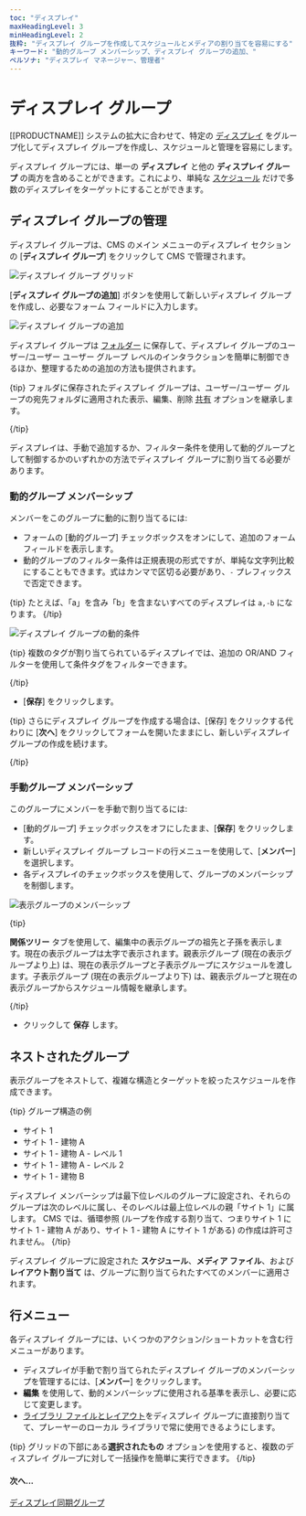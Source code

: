 ```yaml
---
toc: "ディスプレイ"
maxHeadingLevel: 3
minHeadingLevel: 2
抜粋: "ディスプレイ グループを作成してスケジュールとメディアの割り当てを容易にする"
キーワード: "動的グループ メンバーシップ、ディスプレイ グループの追加、"
ペルソナ: "ディスプレイ マネージャー、管理者"
---
```


# ディスプレイ グループ

[[PRODUCTNAME]] システムの拡大に合わせて、特定の [ディスプレイ](displays.html) をグループ化してディスプレイ グループを作成し、スケジュールと管理を容易にします。

ディスプレイ グループには、単一の **ディスプレイ** と他の **ディスプレイ グループ** の両方を含めることができます。これにより、単純な [スケジュール](scheduling_events.html) だけで多数のディスプレイをターゲットにすることができます。

## ディスプレイ グループの管理

ディスプレイ グループは、CMS のメイン メニューのディスプレイ セクションの [**ディスプレイ グループ**] をクリックして CMS で管理されます。

![ディスプレイ グループ グリッド](img/v4_displays_groups_grid.png)

[**ディスプレイ グループの追加**] ボタンを使用して新しいディスプレイ グループを作成し、必要なフォーム フィールドに入力します。

![ディスプレイ グループの追加](img/v4_displays_groups_add.png)

ディスプレイ グループは [フォルダー](/manual/en/tour_folders.html) に保存して、ディスプレイ グループのユーザー/ユーザー ユーザー グループ レベルのインタラクションを簡単に制御できるほか、整理するための追加の方法も提供されます。

{tip}
フォルダに保存されたディスプレイ グループは、ユーザー/ユーザー グループの宛先フォルダに適用された表示、編集、削除 [共有](users_features_and_sharing.html#content-share) オプションを継承します。

{/tip}

ディスプレイは、手動で追加するか、フィルター条件を使用して動的グループとして制御するかのいずれかの方法でディスプレイ グループに割り当てる必要があります。

### 動的グループ メンバーシップ

メンバーをこのグループに動的に割り当てるには:

- フォームの [動的グループ] チェックボックスをオンにして、追加のフォーム フィールドを表示します。
- 動的グループのフィルター条件は正規表現の形式ですが、単純な文字列比較にすることもできます。式はカンマで区切る必要があり、`-` プレフィックスで否定できます。

{tip}
たとえば、「a」を含み「b」を含まないすべてのディスプレイは `a,-b` になります。
{/tip}

![ディスプレイ グループの動的条件](img/v4_displays_group_dynamic.png)

{tip}
複数のタグが割り当てられているディスプレイでは、追加の OR/AND フィルターを使用して条件タグをフィルターできます。

{/tip}

- [**保存**] をクリックします。

{tip}
さらにディスプレイ グループを作成する場合は、[保存] をクリックする代わりに [**次へ**] をクリックしてフォームを開いたままにし、新しいディスプレイ グループの作成を続けます。

{/tip}

### 手動グループ メンバーシップ

このグループにメンバーを手動で割り当てるには:

- [動的グループ] チェックボックスをオフにしたまま、[**保存**] をクリックします。
- 新しいディスプレイ グループ レコードの行メニューを使用して、[**メンバー**] を選択します。
- 各ディスプレイのチェックボックスを使用して、グループのメンバーシップを制御します。

![表示グループのメンバーシップ](img/v4_displays_groups_memberships.png)

{tip}

**関係ツリー** タブを使用して、編集中の表示グループの祖先と子孫を表示します。現在の表示グループは太字で表示されます。親表示グループ (現在の表示グループより上) は、現在の表示グループと子表示グループにスケジュールを渡します。子表示グループ (現在の表示グループより下) は、親表示グループと現在の表示グループからスケジュール情報を継承します。

{/tip}

- クリックして **保存** します。

## ネストされたグループ

表示グループをネストして、複雑な構造とターゲットを絞ったスケジュールを作成できます。

{tip}
グループ構造の例

- サイト 1
- サイト 1 - 建物 A
- サイト 1 - 建物 A - レベル 1
- サイト 1 - 建物 A - レベル 2
- サイト 1 - 建物 B

ディスプレイ メンバーシップは最下位レベルのグループに設定され、それらのグループは次のレベルに属し、そのレベルは最上位レベルの親「サイト 1」に属します。
CMS では、循環参照 (ループを作成する割り当て、つまりサイト 1 にサイト 1 - 建物 A があり、サイト 1 - 建物 A にサイト 1 がある) の作成は許可されません。
{/tip}

ディスプレイ グループに設定された **スケジュール**、**メディア ファイル**、および **レイアウト割り当て** は、グループに割り当てられたすべてのメンバーに適用されます。

## 行メニュー

各ディスプレイ グループには、いくつかのアクション/ショートカットを含む行メニューがあります。

- ディスプレイが手動で割り当てられたディスプレイ グループのメンバーシップを管理するには、[**メンバー**] をクリックします。
- **編集** を使用して、動的メンバーシップに使用される基準を表示し、必要に応じて変更します。
- [ライブラリ ファイルとレイアウト](displays.html#content-assign-files--layouts)をディスプレイ グループに直接割り当てて、プレーヤーのローカル ライブラリで常に使用できるようにします。

{tip}
グリッドの下部にある**選択されたもの** オプションを使用すると、複数のディスプレイ グループに対して一括操作を簡単に実行できます。
{/tip}

#### 次へ...

[ディスプレイ同期グループ](displays_sync_groups.html)


